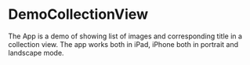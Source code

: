 # DemoCollectionView
The App is a demo of showing list of images and corresponding title in a collection view. The app works both in iPad, iPhone both in portrait and landscape mode.
